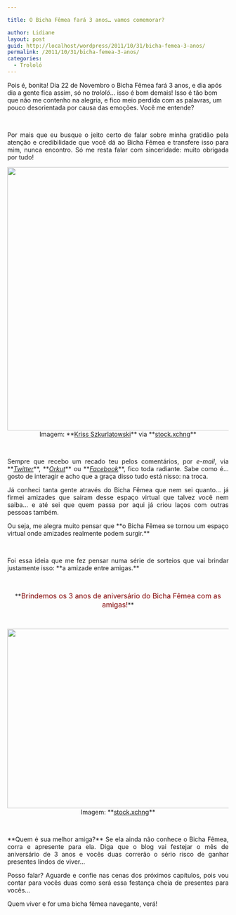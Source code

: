```yaml
---

title: O Bicha Fêmea fará 3 anos… vamos comemorar?

author: Lidiane
layout: post
guid: http://localhost/wordpress/2011/10/31/bicha-femea-3-anos/
permalink: /2011/10/31/bicha-femea-3-anos/
categories:
  - Trololó
---
```

Pois é, bonita! Dia 22 de Novembro o Bicha Fêmea fará 3 anos, e dia após dia a gente fica assim, só no _trololó_… isso é bom demais! Isso é tão bom que não me contenho na alegria, e fico meio perdida com as palavras, um pouco desorientada por causa das emoções. Você me entende?

&nbsp;

<p align="justify">
  Por mais que eu busque o jeito certo de falar sobre minha gratidão pela atenção e credibilidade que você dá ao Bicha Fêmea e transfere isso para mim, nunca encontro. Só me resta falar com sinceridade: muito obrigada por tudo!
</p>

<!--more-->

<p align="center">
  <a href="http://www.trololodemulher.com.br/blog/wp-content/uploads/2011/10/Tacas-Brinde.jpg"><img class="alignnone size-full wp-image-7084" title="Tacas - Brinde" src="http://www.trololodemulher.com.br/blog/wp-content/uploads/2011/10/Tacas-Brinde.jpg" alt="" width="600" height="600" /></a><br /> Imagem: **<a href="http://www.12frames.eu/" target="_blank">Kriss Szkurlatowski</a>** via **<a href="http://www.sxc.hu/" target="_blank">stock.xchng</a>**
</p>

&nbsp;

<p align="justify">
  Sempre que recebo um recado teu pelos comentários, por <em>e-mail</em>, via **<a href="http://twitter.com/bichafemea" target="_blank"><em>Twitter</em></a>**, **<a href="http://twitter.com/bichafemea" target="_blank"><em>Orkut</em></a>** ou **<em><a href="http://www.facebook.com/people/Lidiane-Vasconcelos/100002007076157" target="_blank">Facebook</a></em>**, fico toda radiante. Sabe como é… gosto de interagir e acho que a graça disso tudo está nisso: na troca.
</p>

<p align="justify">
  Já conheci tanta gente através do Bicha Fêmea que nem sei quanto… já firmei amizades que sairam desse espaço virtual que talvez você nem saiba… e até sei que quem passa por aqui já criou laços com outras pessoas também.
</p>

<p align="justify">
  Ou seja, me alegra muito pensar que **o Bicha Fêmea se tornou um espaço virtual onde amizades realmente podem surgir.**
</p>

&nbsp;

<p style="text-align: justify;">
  Foi essa ideia que me fez pensar numa série de sorteios que vai brindar justamente isso: **a amizade entre amigas.**
</p>

&nbsp;

<p align="center">
  **<span style="color: #800000; font-size: medium;">Brindemos os 3 anos de aniversário do Bicha Fêmea com as amigas!</span>**
</p>

&nbsp;

<p align="center">
  <a href="http://www.trololodemulher.com.br/blog/wp-content/uploads/2011/10/Amigas.jpg"><img class="alignnone size-full wp-image-7083" title="Amigas" src="http://www.trololodemulher.com.br/blog/wp-content/uploads/2011/10/Amigas.jpg" alt="" width="600" height="409" /></a><br /> Imagem: **<a href="http://www.sxc.hu/" target="_blank">stock.xchng</a>**
</p>

&nbsp;

<p align="justify">
  **Quem é sua melhor amiga?** Se ela ainda não conhece o Bicha Fêmea, corra e apresente para ela. Diga que o blog vai festejar o mês de aniversário de 3 anos e vocês duas correrão o sério risco de ganhar presentes lindos de viver…
</p>

<p align="justify">
  Posso falar? Aguarde e confie nas cenas dos próximos capítulos, pois vou contar para vocês duas como será essa festança cheia de presentes para vocês…
</p>

<p align="justify">
  Quem viver e for uma bicha fêmea navegante, verá!
</p>

&nbsp;